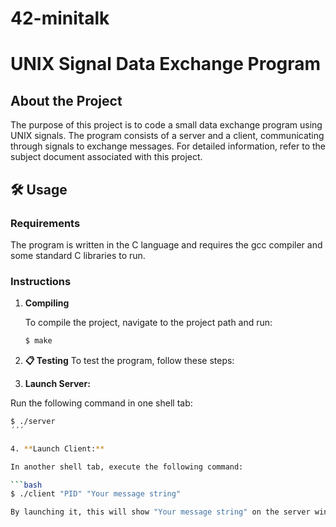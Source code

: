 # 42-minitalk
# UNIX Signal Data Exchange Program

## About the Project

The purpose of this project is to code a small data exchange program using UNIX signals. The program consists of a server and a client, communicating through signals to exchange messages. For detailed information, refer to the subject document associated with this project.

## 🛠️ Usage

### Requirements

The program is written in the C language and requires the gcc compiler and some standard C libraries to run.

### Instructions

1. **Compiling**

   To compile the project, navigate to the project path and run:

   ```bash
   $ make
2. **📋 Testing**
To test the program, follow these steps:

3. **Launch Server:**

Run the following command in one shell tab:

```bash
$ ./server
´´´

4. **Launch Client:**

In another shell tab, execute the following command:

```bash
$ ./client "PID" "Your message string"

By launching it, this will show "Your message string" on the server window.
